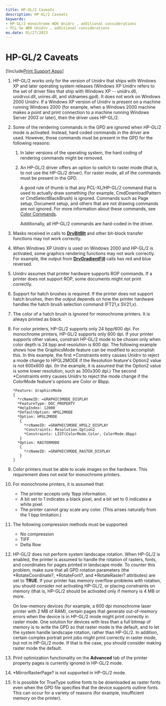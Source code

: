 ```yaml
---
title: HP-GL/2 Caveats
description: HP-GL/2 Caveats
keywords:
- HP-GL/2 monochrome WDK Unidrv , additional considerations
- PCL-5e WDK Unidrv , additional considerations
ms.date: 01/27/2023
---
```


# HP-GL/2 Caveats

[!include[Print Support Apps](../includes/print-support-apps.md)]

1. HP-GL/2 works only for the version of Unidrv that ships with Windows XP and later operating system releases (Windows XP Unidrv refers to the set of driver files that ship with Windows XP -- unidrv.dll, unidrvui.dll, unires.dll, and stdnames.gpd). It does not work on Windows 2000 Unidrv. If a Windows XP version of Unidrv is present on a machine running Windows 2000 (for example, when a Windows 2000 machine makes a point and print connection to a machine running Windows Server 2003 or later), then the driver uses HP-GL/2.

1. Some of the rendering commands in the GPD are ignored when HP-GL/2 mode is activated. Instead, hard coded commands in the driver are used. However, those commands must be present in the GPD for the following reasons:

    1. In later versions of the operating system, the hard coding of rendering commands might be removed.

    1. An HP-GL/2 driver offers an option to switch to raster mode (that is, to not use the HP-GL/2 driver). For raster mode, all of the commands must be present in the GPD.

        A good rule of thumb is that any PCL-XL/HP-GL/2 command that is used to actually draw something (for example, CmdDownloadPattern or CmdSelectBlackBrush) is ignored. Commands such as Page setup, Document setup, and others that are not drawing commands are not ignored. For more information about these commands, see [Color Commands](color-commands.md).

        Additionally, all HP-GL/2 commands are hard-coded in the driver.

1. Masks received in calls to [**DrvBitBlt**](/windows/win32/api/winddi/nf-winddi-drvbitblt) and other bit-block transfer functions may not work correctly.

1. When Windows XP Unidrv is used on Windows 2000 and HP-GL/2 is activated, some graphics rendering functions may not work correctly. For example, the output from [**DrvGradientFill**](/windows/win32/api/winddi/nf-winddi-drvgradientfill) calls has red and blue reversed.

1. Unidrv assumes that printer hardware supports ROP commands. If a printer does not support ROP, some documents might not print correctly.

1. Support for hatch brushes is required. If the printer does not support hatch brushes, then the output depends on how the printer hardware handles the hatch brush selection command (FT21,x SV21,x).

1. The color of a hatch brush is ignored for monochrome printers. It is always printed as black.

1. For color printers, HP-GL/2 supports only 24 bpp/600 dpi. For monochrome printers, HP-GL/2 supports only 600 dpi. If your printer supports other values, constrain HP-GL/2 mode to be chosen only when color depth is 24 bpp and resolution is 600 dpi. The following example shows how the GraphicsMode feature can be modified to accomplish this. In this example, the first \*Constraints entry causes Unidrv to reject a mode change to HPGL2MODE if the Resolution feature's Option2 value is not 600x600 dpi. (In the example, it is assumed that the Option2 value is some lower resolution, such as 300x300 dpi.) The second \*Constraints entry causes Unidrv to reject the mode change if the ColorMode feature's options are Color or 8bpp.

    ```GPD
    *Feature: GraphicsMode
    {
      *rcNameID: =GRAPHICSMODE_DISPLAY
      *FeatureType: DOC_PROPERTY
      *HelpIndex: 12000
      *DefaultOption: HPGL2MODE
      *Option: HPGL2MODE
       {
         *rcNameID: =GRAPHICSMODE_HPGL2_DISPLAY
         *Constraints: Resolution.Option2
         *Constraints: LIST(ColorMode.Color, ColorMode.8bpp)
       }
      *Option: RASTERMODE
       {
         *rcNameID: =GRAPHICSMODE_RASTER_DISPLAY
       }
    }
    ```

1. Color printers must be able to scale images on the hardware. This requirement does not exist for monochrome printers.

1. For monochrome printers, it is assumed that:
    - The printer accepts only 1bpp information.
    - A bit set to 1 indicates a black pixel, and a bit set to 0 indicates a white pixel.
    - The printer cannot gray scale any color. (This arises naturally from the 1 bpp limitation.)

1. The following compression methods must be supported:
    - No compression
    - TIFF
    - Delta Row

1. HP-GL/2 does not perform system landscape rotation. When HP-GL/2 is enabled, the printer is assumed to handle the rotation of rasters, fonts, and coordinates for pages printed in landscape mode. To counter this problem, make sure that all GPD rotation parameters (the \*RotateCoordinate?, \*RotateFont?, and \*RotateRaster? attributes) are set to **TRUE**. If your printer has memory overflow problems with rotation, you should consider not activating HP-GL/2, or placing constraints on memory (that is, HP-GL/2 should be activated only if memory is 4 MB or more.

    On low-memory devices (for example, a 600 dpi monochrome laser printer with 2 MB of RAM), certain pages that generate out-of-memory errors when the device is in HP-GL/2 mode might print correctly in raster mode. One solution for devices with less than a full bitmap of memory is to write the GPD so that raster mode is the default, and to let the system handle landscape rotation, rather than HP-GL/2. In addition, certain complex portrait print jobs might print correctly in raster mode, but not in HP-GL/2 mode. If that is the case, you should consider making raster mode the default.

1. Print optimization functionality on the **Advanced** tab of the printer property pages is currently ignored in HP-GL/2 mode.

1. \*MirrorRasterPage? is not supported in HP-GL/2 mode.

1. It is possible for TrueType outline fonts to be downloaded as raster fonts even when the GPD file specifies that the device supports outline fonts. This can occur for a variety of reasons (for example, insufficient memory on the printer).
